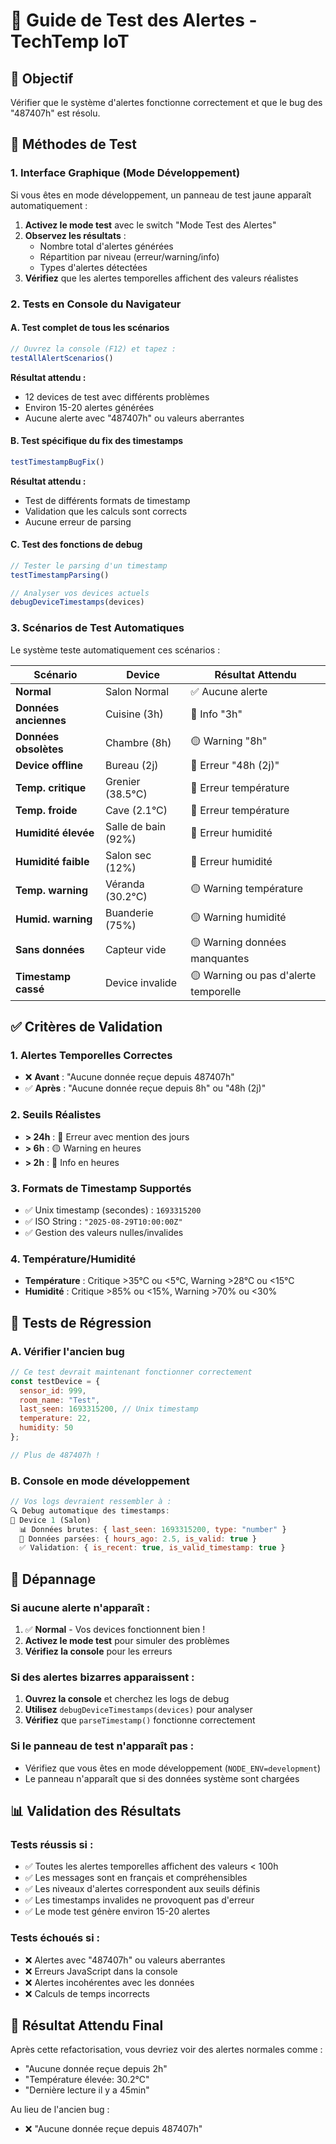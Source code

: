 # 🧪 Guide de Test des Alertes - TechTemp IoT

## 🎯 Objectif
Vérifier que le système d'alertes fonctionne correctement et que le bug des "487407h" est résolu.

## 🚀 Méthodes de Test

### 1. **Interface Graphique (Mode Développement)**

Si vous êtes en mode développement, un panneau de test jaune apparaît automatiquement :

1. **Activez le mode test** avec le switch "Mode Test des Alertes"
2. **Observez les résultats** :
   - Nombre total d'alertes générées
   - Répartition par niveau (erreur/warning/info)
   - Types d'alertes détectées
3. **Vérifiez** que les alertes temporelles affichent des valeurs réalistes

### 2. **Tests en Console du Navigateur**

#### A. Test complet de tous les scénarios
```javascript
// Ouvrez la console (F12) et tapez :
testAllAlertScenarios()
```

**Résultat attendu :**
- 12 devices de test avec différents problèmes
- Environ 15-20 alertes générées
- Aucune alerte avec "487407h" ou valeurs aberrantes

#### B. Test spécifique du fix des timestamps
```javascript
testTimestampBugFix()
```

**Résultat attendu :**
- Test de différents formats de timestamp
- Validation que les calculs sont corrects
- Aucune erreur de parsing

#### C. Test des fonctions de debug
```javascript
// Tester le parsing d'un timestamp
testTimestampParsing()

// Analyser vos devices actuels
debugDeviceTimestamps(devices)
```

### 3. **Scénarios de Test Automatiques**

Le système teste automatiquement ces scénarios :

| Scénario | Device | Résultat Attendu |
|----------|---------|------------------|
| **Normal** | Salon Normal | ✅ Aucune alerte |
| **Données anciennes** | Cuisine (3h) | 🔵 Info "3h" |
| **Données obsolètes** | Chambre (8h) | 🟡 Warning "8h" |
| **Device offline** | Bureau (2j) | 🔴 Erreur "48h (2j)" |
| **Temp. critique** | Grenier (38.5°C) | 🔴 Erreur température |
| **Temp. froide** | Cave (2.1°C) | 🔴 Erreur température |
| **Humidité élevée** | Salle de bain (92%) | 🔴 Erreur humidité |
| **Humidité faible** | Salon sec (12%) | 🔴 Erreur humidité |
| **Temp. warning** | Véranda (30.2°C) | 🟡 Warning température |
| **Humid. warning** | Buanderie (75%) | 🟡 Warning humidité |
| **Sans données** | Capteur vide | 🟡 Warning données manquantes |
| **Timestamp cassé** | Device invalide | 🟡 Warning ou pas d'alerte temporelle |

## ✅ Critères de Validation

### 1. **Alertes Temporelles Correctes**
- ❌ **Avant** : "Aucune donnée reçue depuis 487407h"
- ✅ **Après** : "Aucune donnée reçue depuis 8h" ou "48h (2j)"

### 2. **Seuils Réalistes**
- **> 24h** : 🔴 Erreur avec mention des jours
- **> 6h** : 🟡 Warning en heures
- **> 2h** : 🔵 Info en heures

### 3. **Formats de Timestamp Supportés**
- ✅ Unix timestamp (secondes) : `1693315200`
- ✅ ISO String : `"2025-08-29T10:00:00Z"`
- ✅ Gestion des valeurs nulles/invalides

### 4. **Température/Humidité**
- **Température** : Critique >35°C ou <5°C, Warning >28°C ou <15°C
- **Humidité** : Critique >85% ou <15%, Warning >70% ou <30%

## 🐛 Tests de Régression

### A. Vérifier l'ancien bug
```javascript
// Ce test devrait maintenant fonctionner correctement
const testDevice = {
  sensor_id: 999,
  room_name: "Test",
  last_seen: 1693315200, // Unix timestamp
  temperature: 22,
  humidity: 50
};

// Plus de 487407h !
```

### B. Console en mode développement
```javascript
// Vos logs devraient ressembler à :
🔍 Debug automatique des timestamps:
📱 Device 1 (Salon)
  📊 Données brutes: { last_seen: 1693315200, type: "number" }
  🔄 Données parsées: { hours_ago: 2.5, is_valid: true }
  ✅ Validation: { is_recent: true, is_valid_timestamp: true }
```

## 🔧 Dépannage

### Si aucune alerte n'apparaît :
1. ✅ **Normal** - Vos devices fonctionnent bien !
2. **Activez le mode test** pour simuler des problèmes
3. **Vérifiez la console** pour les erreurs

### Si des alertes bizarres apparaissent :
1. **Ouvrez la console** et cherchez les logs de debug
2. **Utilisez** `debugDeviceTimestamps(devices)` pour analyser
3. **Vérifiez** que `parseTimestamp()` fonctionne correctement

### Si le panneau de test n'apparaît pas :
- Vérifiez que vous êtes en mode développement (`NODE_ENV=development`)
- Le panneau n'apparaît que si des données système sont chargées

## 📊 Validation des Résultats

### Tests réussis si :
- ✅ Toutes les alertes temporelles affichent des valeurs < 100h
- ✅ Les messages sont en français et compréhensibles
- ✅ Les niveaux d'alertes correspondent aux seuils définis
- ✅ Les timestamps invalides ne provoquent pas d'erreur
- ✅ Le mode test génère environ 15-20 alertes

### Tests échoués si :
- ❌ Alertes avec "487407h" ou valeurs aberrantes
- ❌ Erreurs JavaScript dans la console
- ❌ Alertes incohérentes avec les données
- ❌ Calculs de temps incorrects

## 🎉 Résultat Attendu Final

Après cette refactorisation, vous devriez voir des alertes normales comme :
- "Aucune donnée reçue depuis 2h"
- "Température élevée: 30.2°C" 
- "Dernière lecture il y a 45min"

Au lieu de l'ancien bug :
- ❌ "Aucune donnée reçue depuis 487407h"
